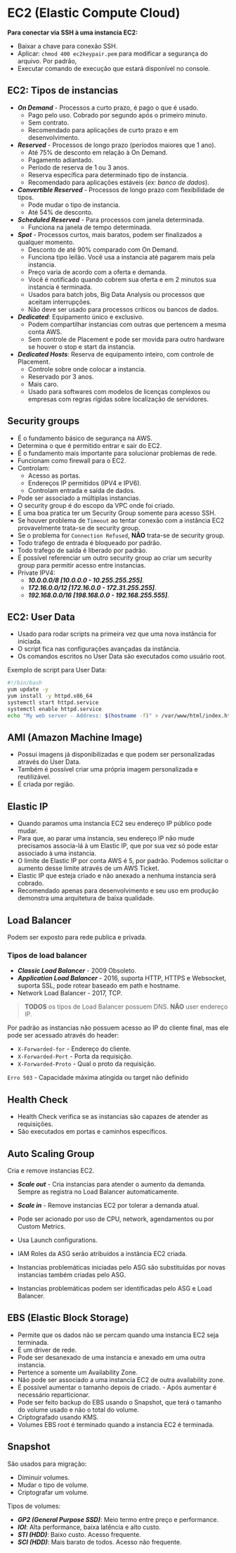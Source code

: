 # EC2 (Elastic Compute Cloud)

**Para conectar via SSH à uma instancia EC2:**

- Baixar a chave para conexão SSH.
- Aplicar: `chmod 400 ec2keypair.pem` para modificar a segurança do arquivo. Por padrão,
- Executar comando de execução que estará disponível no console.

## EC2: Tipos de instancias

- **_On Demand_** - Processos a curto prazo, é pago o que é usado.
  - Pago pelo uso. Cobrado por segundo após o primeiro minuto.
  - Sem contrato.
  - Recomendado para aplicações de curto prazo e em desenvolvimento.
- **_Reserved_** - Processos de longo prazo (períodos maiores que 1 ano).
  - Até 75% de desconto em relação à On Demand.
  - Pagamento adiantado.
  - Período de reserva de 1 ou 3 anos.
  - Reserva específica para determinado tipo de instancia.
  - Recomendado para aplicações estáveis (_ex: banco de dados_).
- **_Convertible Reserved_** - Processos de longo prazo com flexibilidade de tipos.
  - Pode mudar o tipo de instancia.
  - Até 54% de desconto.
- **_Scheduled Reserved_** - Para processos com janela determinada.
  - Funciona na janela de tempo determinada.
- **_Spot_** - Processos curtos, mais baratos, podem ser finalizados a qualquer momento.
  - Desconto de até 90% comparado com On Demand.
  - Funciona tipo leilão. Você usa a instancia até pagarem mais pela instancia.
  - Preço varia de acordo com a oferta e demanda.
  - Você é notificado quando cobrem sua oferta e em 2 minutos sua instancia é terminada.
  - Usados para batch jobs, Big Data Analysis ou processos que aceitam interrupções.
  - Não deve ser usado para processos críticos ou bancos de dados.
- **_Dedicated_**: Equipamento único e exclusivo.
  - Podem compartilhar instancias com outras que pertencem a mesma conta AWS.
  - Sem controle de Placement e pode ser movida para outro hardware se houver o stop e start da instancia.
- **_Dedicated Hosts_**: Reserva de equipamento inteiro, com controle de Placement.
  - Controle sobre onde colocar a instancia.
  - Reservado por 3 anos.
  - Mais caro.
  - Usado para softwares com modelos de licenças complexos ou empresas com regras rígidas sobre localização de servidores.

## Security groups

- É o fundamento básico de segurança na AWS.
- Determina o que é permitido entrar e sair do EC2.
- É o fundamento mais importante para solucionar problemas de rede.
- Funcionam como firewall para o EC2.
- Controlam:
  - Acesso as portas.
  - Endereços IP permitidos (IPV4 e IPV6).
  - Controlam entrada e saída de dados.
- Pode ser associado a múltiplas instancias.
- O security group é do escopo da VPC onde foi criado.
- É uma boa pratica ter um Security Group somente para acesso SSH.
- Se houver problema de `Timeout` ao tentar conexão com a instância EC2 provavelmente trata-se de security group.
- Se o problema for `Connection Refused`, **NÃO** trata-se de security group.
- Todo trafego de entrada é bloqueado por padrão.
- Todo trafego de saída é liberado por padrão.
- É possível referenciar um outro security group ao criar um security group para permitir acesso entre instancias.
- Private IPV4:
  - **_10.0.0.0/8 [10.0.0.0 - 10.255.255.255]_**.
  - **_172.16.0.0/12 [172.16.0.0 - 172.31.255.255]_**.
  - **_192.168.0.0/16 [198.168.0.0 - 192.168.255.555]_**.

## EC2: User Data

- Usado para rodar scripts na primeira vez que uma nova instância for iniciada.
- O script fica nas configurações avançadas da instância.
- Os comandos escritos no User Data são executados como usuário root.

Exemplo de script para User Data:

```bash
#!/bin/bash
yum update -y
yum install -y httpd.x86_64
systemctl start httpd.service
systemctl enable httpd.service
echo "My web server - Address: $(hostname -f)" > /var/www/html/index.html
```

## AMI (Amazon Machine Image)

- Possui imagens já disponibilizadas e que podem ser personalizadas através do User Data.
- Também é possível criar uma própria imagem personalizada e reutilizável.
- É criada por região.

## Elastic IP

- Quando paramos uma instancia EC2 seu endereço IP público pode mudar.
- Para que, ao parar uma instancia, seu endereço IP não mude precisamos associa-lá à um Elastic IP, que por sua vez só pode estar associado à uma instancia.
- O limite de Elastic IP por conta AWS é 5, por padrão. Podemos solicitar o aumento desse limite através de um AWS Ticket.
- Elastic IP que esteja criado e não anexado a nenhuma instancia será cobrado.
- Recomendado apenas para desenvolvimento e seu uso em produção demonstra uma arquitetura de baixa qualidade.

## Load Balancer

Podem ser exposto para rede publica e privada.

### Tipos de load balancer

- **_Classic Load Balancer_** - 2009 Obsoleto.
- **_Application Load Balancer_** - 2016, suporta HTTP, HTTPS e Websocket, suporta SSL, pode rotear baseado em path e hostname.
- Network Load Balancer - 2017, TCP.

> **TODOS** os tipos de Load Balancer possuem DNS. **NÃO** user endereço IP.

Por padrão as instancias não possuem acesso ao IP do cliente final, mas ele pode ser acessado através do header:

- `X-Forwarded-for` - Endereço do cliente.
- `X-Forwarded-Port` - Porta da requisição.
- `X-Forwarded-Proto` - Qual o proto da requisição.

`Erro 503` - Capacidade máxima atingida ou target não definido

## Health Check

- Health Check verifica se as instancias são capazes de atender as requisições.
- São executados em portas e caminhos específicos.

## Auto Scaling Group

Cria e remove instancias EC2.

- **_Scale out_** - Cria instancias para atender o aumento da demanda. Sempre as registra no Load Balancer automaticamente.
- **_Scale in_** - Remove instancias EC2 por tolerar a demanda atual.

- Pode ser acionado por uso de CPU, network, agendamentos ou por Custom Metrics.
- Usa Launch configurations.
- IAM Roles da ASG serão atribuídos a instância EC2 criada.
- Instancias problemáticas iniciadas pelo ASG são substituídas por novas instancias também criadas pelo ASG.
- Instancias problemáticas podem ser identificadas pelo ASG e Load Balancer.

## EBS (Elastic Block Storage)

- Permite que os dados não se percam quando uma instancia EC2 seja terminada.
- É um driver de rede.
- Pode ser desanexado de uma instancia e anexado em uma outra instancia.
- Pertence a somente um Availability Zone.
- Não pode ser associado a uma instancia EC2 de outra availability zone.
- É possível aumentar o tamanho depois de criado. - Após aumentar é necessário reparticionar.
- Pode ser feito backup do EBS usando o Snapshot, que terá o tamanho do volume usado e não o total do volume.
- Criptografado usando KMS.
- Volumes EBS root é terminado quando a instancia EC2 é terminada.

## Snapshot

São usados para migração:

- Diminuir volumes.
- Mudar o tipo de volume.
- Criptografar um volume.

Tipos de volumes:

- **_GP2 (General Purpose SSD)_**: Meio termo entre preço e performance.
- **_IOI_**: Alta performance, baixa latência e alto custo.
- **_STI (HDD)_**: Baixo custo. Acesso frequente.
- **_SCI (HDD)_**: Mais barato de todos. Acesso não frequente.
